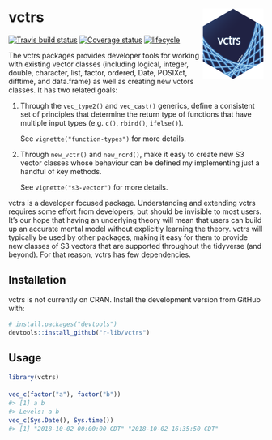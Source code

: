 
<!-- README.md is generated from README.Rmd. Please edit that file -->

# vctrs <img src="man/figures/logo.png" align="right" width=120 height=139 alt="" />

[![Travis build
status](https://travis-ci.org/r-lib/vctrs.svg?branch=master)](https://travis-ci.org/r-lib/vctrs)
[![Coverage
status](https://codecov.io/gh/r-lib/vctrs/branch/master/graph/badge.svg)](https://codecov.io/github/r-lib/vctrs?branch=master)
[![lifecycle](https://img.shields.io/badge/lifecycle-experimental-orange.svg)](https://www.tidyverse.org/lifecycle/#experimental)

The vctrs packages provides developer tools for working with existing
vector classes (including logical, integer, double, character, list,
factor, ordered, Date, POSIXct, difftime, and data.frame) as well as
creating new vctors classes. It has two related goals:

1.  Through the `vec_type2()` and `vec_cast()` generics, define a
    consistent set of principles that determine the return type of
    functions that have multiple input types (e.g. `c()`, `rbind()`,
    `ifelse()`).
    
    See `vignette("function-types")` for more details.

2.  Through `new_vctr()` and `new_rcrd()`, make it easy to create new S3
    vector classes whose behaviour can be defined my implementing just a
    handful of key methods.
    
    See `vignette("s3-vector")` for more details.

vctrs is a developer focused package. Understanding and extending vctrs
requires some effort from developers, but should be invisible to most
users. It’s our hope that having an underlying theory will mean that
users can build up an accurate mental model without explicitly learning
the theory. vctrs will typically be used by other packages, making it
easy for them to provide new classes of S3 vectors that are supported
throughout the tidyverse (and beyond). For that reason, vctrs has few
dependencies.

## Installation

vctrs is not currently on CRAN. Install the development version from
GitHub with:

``` r
# install.packages("devtools")
devtools::install_github("r-lib/vctrs")
```

## Usage

``` r
library(vctrs)

vec_c(factor("a"), factor("b"))
#> [1] a b
#> Levels: a b
vec_c(Sys.Date(), Sys.time())
#> [1] "2018-10-02 00:00:00 CDT" "2018-10-02 16:35:50 CDT"
```
